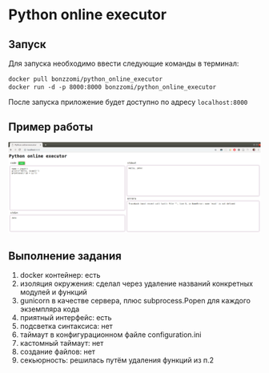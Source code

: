 # Python online executor

## Запуск
Для запуска необходимо ввести следующие команды в терминал:
~~~
docker pull bonzzomi/python_online_executor
docker run -d -p 8000:8000 bonzzomi/python_online_executor
~~~

После запуска приложение будет доступно по адресу `localhost:8000`

## Пример работы
![Пример работы](https://raw.githubusercontent.com/MrBonzzo/python_online_executor/master/example.png)

## Выполнение задания
1) docker контейнер: есть
2) изоляция окружения: сделал через удаление названий конкретных модулей и функций
3) gunicorn в качестве сервера, плюс subprocess.Popen для каждого экземпляра кода
4) приятный интерфейс: есть
5) подсветка синтаксиса: нет
6) таймаут в конфигурационном файле configuration.ini
7) кастомный таймаут: нет
8) создание файлов: нет
9) секьюрность: решилась путём удаления функций из п.2
